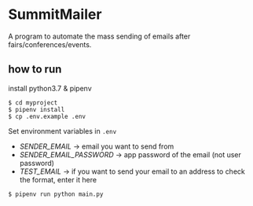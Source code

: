 # SummitMailer
A program to automate the mass sending of emails after fairs/conferences/events. 
## how to run
install python3.7 & pipenv

```
$ cd myproject
$ pipenv install  
$ cp .env.example .env
```

Set environment variables in `.env` 
* *SENDER_EMAIL* -> email you want to send from
* *SENDER_EMAIL_PASSWORD* -> app password of the email (not user password)
* *TEST_EMAIL* -> if you want to send your email to an address to check the format, enter it here

`$ pipenv run python main.py`
